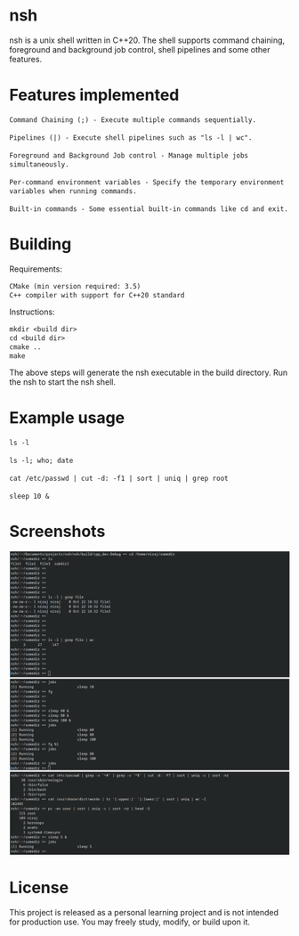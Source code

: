 # nsh
nsh is a unix shell written in C++20. The shell supports command chaining,
foreground and background job control, shell pipelines and some other features.


# Features implemented

    Command Chaining (;) - Execute multiple commands sequentially.
    
    Pipelines (|) - Execute shell pipelines such as "ls -l | wc".
    
    Foreground and Background Job control - Manage multiple jobs simultaneously.
    
    Per-command environment variables - Specify the temporary environment variables when running commands.
    
    Built-in commands - Some essential built-in commands like cd and exit.


# Building

Requirements:

    CMake (min version required: 3.5)
    C++ compiler with support for C++20 standard
    
Instructions:
    
    mkdir <build dir>
    cd <build dir>
    cmake ..
    make
    
The above steps will generate the nsh executable in the build directory.
Run the nsh to start the nsh shell.


# Example usage

    ls -l

    ls -l; who; date

    cat /etc/passwd | cut -d: -f1 | sort | uniq | grep root

    sleep 10 &


# Screenshots

![Simple Pipeline](images/simple_pipeline.png)
![fg Command Example](images/fg_command_demo.png)
![Simple Background Job](images/simple_background_job.png)

    

# License
This project is released as a personal learning project and is not intended for production use.
You may freely study, modify, or build upon it.

